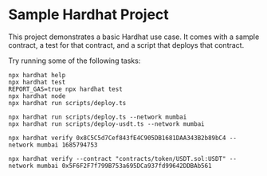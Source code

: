 # Sample Hardhat Project

This project demonstrates a basic Hardhat use case. It comes with a sample contract, a test for that contract, and a script that deploys that contract.

Try running some of the following tasks:

```shell
npx hardhat help
npx hardhat test
REPORT_GAS=true npx hardhat test
npx hardhat node
npx hardhat run scripts/deploy.ts

npx hardhat run scripts/deploy.ts --network mumbai
npx hardhat run scripts/deploy-usdt.ts --network mumbai

npx hardhat verify 0x8C5C5d7Cef843fE4C905DB1681DAA343B2b89bC4 --network mumbai 1685794753

npx hardhat verify --contract "contracts/token/USDT.sol:USDT" --network mumbai 0x5F6F2F7f799B753a695DCa937fd99642DDBAb561

```

